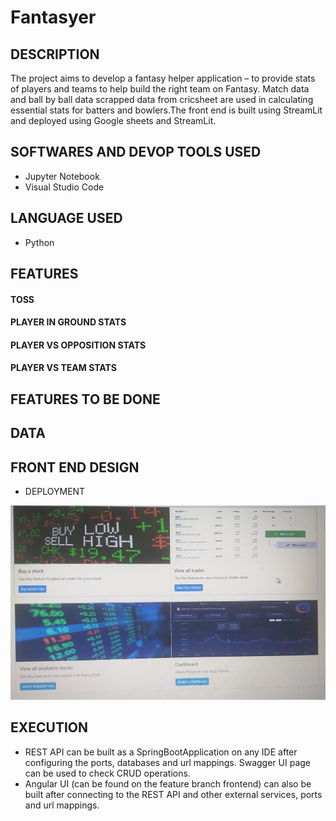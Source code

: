 # Fantasyer

## DESCRIPTION 

The project aims to develop a fantasy helper application – to provide stats of players and teams to help build the right team on Fantasy. Match data and ball by ball data scrapped data from cricsheet are used in calculating essential stats for batters and bowlers.The front end is built using StreamLit and deployed using Google sheets and StreamLit.

## SOFTWARES AND DEVOP TOOLS USED

- Jupyter Notebook
- Visual Studio Code

## LANGUAGE USED

- Python

## FEATURES

#### TOSS

#### PLAYER IN GROUND STATS


#### PLAYER VS OPPOSITION STATS

#### PLAYER VS TEAM STATS


## FEATURES TO BE DONE


## DATA


## FRONT END DESIGN


- DEPLOYMENT

![alt text](https://github.com/charanya78/citi-tradex/blob/main/diagrams/features.jpg)

## EXECUTION 

- REST API can be built as a SpringBootApplication on any IDE after configuring the ports, databases and url mappings. Swagger UI page can be used to check CRUD operations.
- Angular UI (can be found on the feature branch frontend) can also be built after connecting to the REST API and other external services, ports and url mappings.
